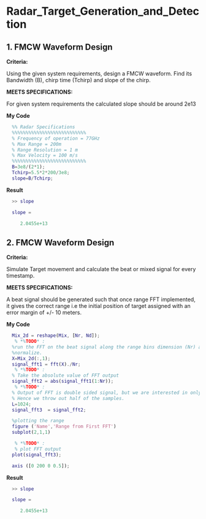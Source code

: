 # Radar_Target_Generation_and_Detection
## 1. FMCW Waveform Design
**Criteria:** 

Using the given system requirements, design a FMCW waveform. Find its Bandwidth (B), chirp time (Tchirp) and slope of the chirp.

**MEETS SPECIFICATIONS:**  

For given system requirements the calculated slope should be around 2e13 

**My Code**
 ```matlab
   %% Radar Specifications 
   %%%%%%%%%%%%%%%%%%%%%%%%%%%
   % Frequency of operation = 77GHz
   % Max Range = 200m
   % Range Resolution = 1 m
   % Max Velocity = 100 m/s
   %%%%%%%%%%%%%%%%%%%%%%%%%%%
   B=3e8/(2*1);
   Tchirp=5.5*2*200/3e8;
   slope=B/Tchirp;
   ```
**Result**
 ```matlab
   >> slope

   slope =

      2.0455e+13
 ```
## 2. FMCW Waveform Design
**Criteria:** 

Simulate Target movement and calculate the beat or mixed signal for every timestamp.

**MEETS SPECIFICATIONS:**  

A beat signal should be generated such that once range FFT implemented, it gives the correct range i.e the initial position of target assigned with an error margin of +/- 10 meters.

**My Code**
 ```matlab
   Mix_2d = reshape(Mix, [Nr, Nd]);
    % *%TODO* :
   %run the FFT on the beat signal along the range bins dimension (Nr) and
   %normalize.
   X=Mix_2d(:,1);
   signal_fft1 = fft(X)./Nr;
    % *%TODO* :
   % Take the absolute value of FFT output
   signal_fft2 = abs(signal_fft1(1:Nr));
    % *%TODO* :
   % Output of FFT is double sided signal, but we are interested in only one side of the spectrum.
   % Hence we throw out half of the samples.
   L=1024;
   signal_fft3  = signal_fft2;       

   %plotting the range
   figure ('Name','Range from First FFT')
   subplot(2,1,1)

    % *%TODO* :
    % plot FFT output 
   plot(signal_fft3);

   axis ([0 200 0 0.5]);
   ```
**Result**
 ```matlab
   >> slope

   slope =

      2.0455e+13
 ```
